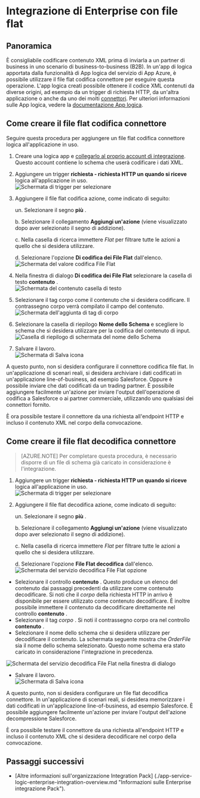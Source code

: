 <properties
    pageTitle="Informazioni su come codificare o decodificare file flat utilizzando le app Enterprise Integration Pack e logica | Servizio di Microsoft Azure App | Microsoft Azure"
    description="Usare le caratteristiche di applicazioni Enterprise Integration Pack e logica di codificare o decodificare file flat"
    services="app-service\logic"
    documentationCenter=".net,nodejs,java"
    authors="msftman"
    manager="erikre"
    editor="cgronlun"/>

<tags 
    ms.service="logic-apps" 
    ms.workload="integration" 
    ms.tgt_pltfrm="na" 
    ms.devlang="na" 
    ms.topic="article" 
    ms.date="07/08/2016" 
    ms.author="deonhe"/>

# <a name="enterprise-integration-with-flat-files"></a>Integrazione di Enterprise con file flat

## <a name="overview"></a>Panoramica

È consigliabile codificare contenuto XML prima di inviarla a un partner di business in uno scenario di business-to-business (B2B). In un'app di logica apportata dalla funzionalità di App logica del servizio di App Azure, è possibile utilizzare il file flat codifica connettore per eseguire questa operazione. L'app logica creati possibile ottenere il codice XML contenuti da diverse origini, ad esempio da un trigger di richiesta HTTP, da un'altra applicazione o anche da uno dei molti [connettori](../connectors/apis-list.md). Per ulteriori informazioni sulle App logica, vedere la [documentazione App logica](./app-service-logic-what-are-logic-apps.md "altre informazioni sulle App logica").  

## <a name="how-to-create-the-flat-file-encoding-connector"></a>Come creare il file flat codifica connettore

Seguire questa procedura per aggiungere un file flat codifica connettore logica all'applicazione in uso.

1. Creare una logica app e [collegarlo al proprio account di integrazione](./app-service-logic-enterprise-integration-accounts.md "su come collegare un account di integrazione per un'app di logica"). Questo account contiene lo schema che userà codificare i dati XML.  
2. Aggiungere un trigger **richiesta - richiesta HTTP un quando si riceve** logica all'applicazione in uso.  
![Schermata di trigger per selezionare](./media/app-service-logic-enterprise-integration-flatfile/flatfile-1.png)    
3. Aggiungere il file flat codifica azione, come indicato di seguito:

    un. Selezionare il segno **più** .

    b. Selezionare il collegamento **Aggiungi un'azione** (viene visualizzato dopo aver selezionato il segno di addizione).

    c. Nella casella di ricerca immettere *Flat* per filtrare tutte le azioni a quello che si desidera utilizzare.

    d. Selezionare l'opzione **Di codifica dei File Flat** dall'elenco.   
![Schermata del valore codifica File Flat](./media/app-service-logic-enterprise-integration-flatfile/flatfile-2.png)   
4. Nella finestra di dialogo **Di codifica dei File Flat** selezionare la casella di testo **contenuto** .  
![Schermata del contenuto casella di testo](./media/app-service-logic-enterprise-integration-flatfile/flatfile-3.png)  
5. Selezionare il tag corpo come il contenuto che si desidera codificare. Il contrassegno corpo verrà compilato il campo del contenuto.     
![Schermata dell'aggiunta di tag di corpo](./media/app-service-logic-enterprise-integration-flatfile/flatfile-4.png)  
6. Selezionare la casella di riepilogo **Nome dello Schema** e scegliere lo schema che si desidera utilizzare per la codifica del contenuto di input.    
![Casella di riepilogo di schermata del nome dello Schema](./media/app-service-logic-enterprise-integration-flatfile/flatfile-5.png)  
7. Salvare il lavoro.   
![Schermata di Salva icona](./media/app-service-logic-enterprise-integration-flatfile/flatfile-6.png)  

A questo punto, non si desidera configurare il connettore codifica file flat. In un'applicazione di scenari reali, si desidera archiviare i dati codificati in un'applicazione line-of-business, ad esempio Salesforce. Oppure è possibile inviare che dati codificati da un trading partner. È possibile aggiungere facilmente un'azione per inviare l'output dell'operazione di codifica a Salesforce o ai partner commerciale, utilizzando uno qualsiasi dei connettori fornito.

È ora possibile testare il connettore da una richiesta all'endpoint HTTP e incluso il contenuto XML nel corpo della convocazione.  

## <a name="how-to-create-the-flat-file-decoding-connector"></a>Come creare il file flat decodifica connettore

>[AZURE.NOTE] Per completare questa procedura, è necessario disporre di un file di schema già caricato in considerazione è l'integrazione.

1. Aggiungere un trigger **richiesta - richiesta HTTP un quando si riceve** logica all'applicazione in uso.  
![Schermata di trigger per selezionare](./media/app-service-logic-enterprise-integration-flatfile/flatfile-1.png)    
2. Aggiungere il file flat decodifica azione, come indicato di seguito:

    un. Selezionare il segno **più** .

    b. Selezionare il collegamento **Aggiungi un'azione** (viene visualizzato dopo aver selezionato il segno di addizione).

    c. Nella casella di ricerca immettere *Flat* per filtrare tutte le azioni a quello che si desidera utilizzare.

    d. Selezionare l'opzione **File Flat decodifica** dall'elenco.   
![Schermata del servizio decodifica File Flat opzione](./media/app-service-logic-enterprise-integration-flatfile/flatfile-2.png)   
- Selezionare il controllo **contenuto** . Questo produce un elenco del contenuto dai passaggi precedenti da utilizzare come contenuto decodificare. Si noti che il *corpo* della richiesta HTTP in arrivo è disponibile per essere utilizzato come contenuto decodificare. È inoltre possibile immettere il contenuto da decodificare direttamente nel controllo **contenuto** .     
- Selezionare il tag *corpo* . Si noti il contrassegno corpo ora nel controllo **contenuto** .
- Selezionare il nome dello schema che si desidera utilizzare per decodificare il contenuto. La schermata seguente mostra che *OrderFile* sia il nome dello schema selezionato. Questo nome schema era stato caricato in considerazione l'integrazione in precedenza.

 ![Schermata del servizio decodifica File Flat nella finestra di dialogo](./media/app-service-logic-enterprise-integration-flatfile/flatfile-decode-1.png)    
- Salvare il lavoro.  
![Schermata di Salva icona](./media/app-service-logic-enterprise-integration-flatfile/flatfile-6.png)    

A questo punto, non si desidera configurare un file flat decodifica connettore. In un'applicazione di scenari reali, si desidera memorizzare i dati codificati in un'applicazione line-of-business, ad esempio Salesforce. È possibile aggiungere facilmente un'azione per inviare l'output dell'azione decompressione Salesforce.

È ora possibile testare il connettore da una richiesta all'endpoint HTTP e incluso il contenuto XML che si desidera decodificare nel corpo della convocazione.  

## <a name="next-steps"></a>Passaggi successivi
- [Altre informazioni sull'organizzazione Integration Pack] (./app-service-logic-enterprise-integration-overview.md "Informazioni sulle Enterprise integrazione Pack").  
